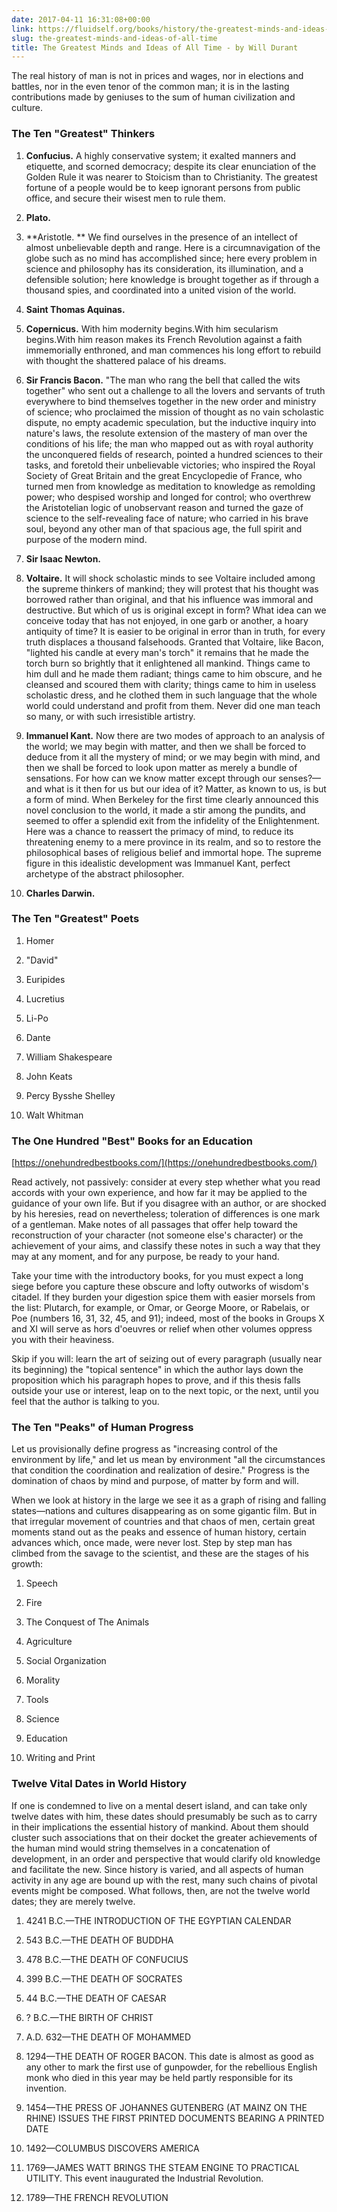 ```yaml
---
date: 2017-04-11 16:31:08+00:00
link: https://fluidself.org/books/history/the-greatest-minds-and-ideas-of-all-time
slug: the-greatest-minds-and-ideas-of-all-time
title: The Greatest Minds and Ideas of All Time - by Will Durant
---
```


The real history of man is not in prices and wages, nor in elections and battles, nor in the even tenor of the common man; it is in the lasting contributions made by geniuses to the sum of human civilization and culture.

### The Ten "Greatest" Thinkers

1.  **Confucius.** A highly conservative system; it exalted manners and etiquette, and scorned democracy; despite its clear enunciation of the Golden Rule it was nearer to Stoicism than to Christianity. The greatest fortune of a people would be to keep ignorant persons from public office, and secure their wisest men to rule them.

2.  **Plato.**

3.  **Aristotle. ** We find ourselves in the presence of an intellect of almost unbelievable depth and range. Here is a circumnavigation of the globe such as no mind has accomplished since; here every problem in science and philosophy has its consideration, its illumination, and a defensible solution; here knowledge is brought together as if through a thousand spies, and coordinated into a united vision of the world.

4.  **Saint Thomas Aquinas.**

5.  **Copernicus.** With him modernity begins.With him secularism begins.With him reason makes its French Revolution against a faith immemorially enthroned, and man commences his long effort to rebuild with thought the shattered palace of his dreams.

6.  **Sir Francis Bacon.** "The man who rang the bell that called the wits together" who sent out a challenge to all the lovers and servants of truth everywhere to bind themselves together in the new order and ministry of science; who proclaimed the mission of thought as no vain scholastic dispute, no empty academic speculation, but the inductive inquiry into nature's laws, the resolute extension of the mastery of man over the conditions of his life; the man who mapped out as with royal authority the unconquered fields of research, pointed a hundred sciences to their tasks, and foretold their unbelievable victories; who inspired the Royal Society of Great Britain and the great Encyclopedie of France, who turned men from knowledge as meditation to knowledge as remolding power; who despised worship and longed for control; who overthrew the Aristotelian logic of unobservant reason and turned the gaze of science to the self-revealing face of nature; who carried in his brave soul, beyond any other man of that spacious age, the full spirit and purpose of the modern mind.

7.  **Sir Isaac Newton.**

8.  **Voltaire.** It will shock scholastic minds to see Voltaire included among the supreme thinkers of mankind; they will protest that his thought was borrowed rather than original, and that his influence was immoral and destructive. But which of us is original except in form? What idea can we conceive today that has not enjoyed, in one garb or another, a hoary antiquity of time? It is easier to be original in error than in truth, for every truth displaces a thousand falsehoods. Granted that Voltaire, like Bacon, "lighted his candle at every man's torch" it remains that he made the torch burn so brightly that it enlightened all mankind. Things came to him dull and he made them radiant; things came to him obscure, and he cleansed and scoured them with clarity; things came to him in useless scholastic dress, and he clothed them in such language that the whole world could understand and profit from them. Never did one man teach so many, or with such irresistible artistry.

9.  **Immanuel Kant.** Now there are two modes of approach to an analysis of the world; we may begin with matter, and then we shall be forced to deduce from it all the mystery of mind; or we may begin with mind, and then we shall be forced to look upon matter as merely a bundle of sensations. For how can we know matter except through our senses?—and what is it then for us but our idea of it? Matter, as known to us, is but a form of mind. When Berkeley for the first time clearly announced this novel conclusion to the world, it made a stir among the pundits, and seemed to offer a splendid exit from the infidelity of the Enlightenment. Here was a chance to reassert the primacy of mind, to reduce its threatening enemy to a mere province in its realm, and so to restore the philosophical bases of religious belief and immortal hope. The supreme figure in this idealistic development was Immanuel Kant, perfect archetype of the abstract philosopher.

10. **Charles Darwin.**

### The Ten "Greatest" Poets

1.  Homer

2.  "David"

3.  Euripides

4.  Lucretius

5.  Li-Po

6.  Dante

7.  William Shakespeare

8.  John Keats

9.  Percy Bysshe Shelley

10. Walt Whitman

### The One Hundred "Best" Books for an Education

[https://onehundredbestbooks.com/](https://onehundredbestbooks.com/)

Read actively, not passively: consider at every step whether what you read accords with your own experience, and how far it may be applied to the guidance of your own life. But if you disagree with an author, or are shocked by his heresies, read on nevertheless; toleration of differences is one mark of a gentleman. Make notes of all passages that offer help toward the reconstruction of your character (not someone else's character) or the achievement of your aims, and classify these notes in such a way that they may at any moment, and for any purpose, be ready to your hand.

Take your time with the introductory books, for you must expect a long siege before you capture these obscure and lofty outworks of wisdom's citadel. If they burden your digestion spice them with easier morsels from the list: Plutarch, for example, or Omar, or George Moore, or Rabelais, or Poe (numbers 16, 31, 32, 45, and 91); indeed, most of the books in Groups X and XI will serve as hors d'oeuvres or relief when other volumes oppress you with their heaviness.

Skip if you will: learn the art of seizing out of every paragraph (usually near its beginning) the "topical sentence" in which the author lays down the proposition which his paragraph hopes to prove, and if this thesis falls outside your use or interest, leap on to the next topic, or the next, until you feel that the author is talking to you.

### The Ten "Peaks" of Human Progress

Let us provisionally define progress as "increasing control of the environment by life," and let us mean by environment "all the circumstances that condition the coordination and realization of desire." Progress is the domination of chaos by mind and purpose, of matter by form and will.

When we look at history in the large we see it as a graph of rising and falling states—nations and cultures disappearing as on some gigantic film. But in that irregular movement of countries and that chaos of men, certain great moments stand out as the peaks and essence of human history, certain advances which, once made, were never lost. Step by step man has climbed from the savage to the scientist, and these are the stages of his growth:

1.  Speech

2.  Fire

3.  The Conquest of The Animals

4.  Agriculture

5.  Social Organization

6.  Morality

7.  Tools

8.  Science

9.  Education

10. Writing and Print

### Twelve Vital Dates in World History

If one is condemned to live on a mental desert island, and can take only twelve dates with him, these dates should presumably be such as to carry in their implications the essential history of mankind. About them should cluster such associations that on their docket the greater achievements of the human mind would string themselves in a concatenation of development, in an order and perspective that would clarify old knowledge and facilitate the new. Since history is varied, and all aspects of human activity in any age are bound up with the rest, many such chains of pivotal events might be composed. What follows, then, are not the twelve world dates; they are merely twelve.

1.  4241 B.C.—THE INTRODUCTION OF THE EGYPTIAN CALENDAR

2.  543 B.C.—THE DEATH OF BUDDHA

3.  478 B.C.—THE DEATH OF CONFUCIUS

4.  399 B.C.—THE DEATH OF SOCRATES

5.  44 B.C.—THE DEATH OF CAESAR

6.  ? B.C.—THE BIRTH OF CHRIST

7.  A.D. 632—THE DEATH OF MOHAMMED

8.  1294—THE DEATH OF ROGER BACON. This date is almost as good as any other to mark the first use of gunpowder, for the rebellious English monk who died in this year may be held partly responsible for its invention.

9.  1454—THE PRESS OF JOHANNES GUTENBERG (AT MAINZ ON THE RHINE) ISSUES THE FIRST PRINTED DOCUMENTS BEARING A PRINTED DATE

10. 1492—COLUMBUS DISCOVERS AMERICA

11. 1769—JAMES WATT BRINGS THE STEAM ENGINE TO PRACTICAL UTILITY. This event inaugurated the Industrial Revolution.

12. 1789—THE FRENCH REVOLUTION
